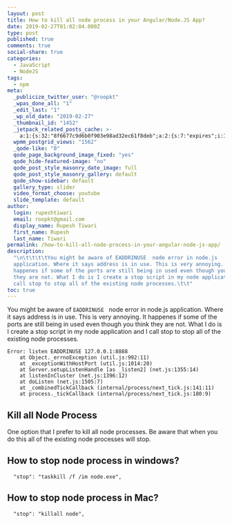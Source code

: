 ```yaml
---
layout: post
title: How to kill all node process in your Angular/Node.JS App?
date: 2019-02-27T01:02:04.000Z
type: post
published: true
comments: true
social-share: true
categories:
  - JavaScript
  - NodeJS
tags:
  - npm
meta:
  _publicize_twitter_user: "@roopkt"
  _wpas_done_all: "1"
  _edit_last: "1"
  _wp_old_date: "2019-02-27"
  _thumbnail_id: "1452"
  _jetpack_related_posts_cache: >-
    a:1:{s:32:"8f6677c9d6b0f903e98ad32ec61f8deb";a:2:{s:7:"expires";i:1611832277;s:7:"payload";a:3:{i:0;a:1:{s:2:"id";i:2254;}i:1;a:1:{s:2:"id";i:2630;}i:2;a:1:{s:2:"id";i:1000;}}}}
  wpmm_postgrid_views: "1562"
  _qode-like: "0"
  qode_page_background_image_fixed: "yes"
  qode_hide-featured-image: "no"
  qode_post_style_masonry_date_image: full
  qode_post_style_masonry_gallery: default
  qode_show-sidebar: default
  gallery_type: slider
  video_format_choose: youtube
  slide_template: default
author:
  login: rupeshtiwari
  email: roopkt@gmail.com
  display_name: Rupesh Tiwari
  first_name: Rupesh
  last_name: Tiwari
permalink: /how-to-kill-all-node-process-in-your-angular-node-js-app/
description:
  "\n\t\t\t\tYou might be aware of EADDRINUSE  node error in node.js
  application. Where it says address is in use. This is very annoying. It
  happenes if some of the ports are still being in used even though you think
  they are not. What I do is I create a stop script in my node application and I
  call stop to stop all of the existing node processes.\t\t"
toc: true
---
```


<p><!-- wp:paragraph --></p>
<p>You might be aware of <code>EADDRINUSE </code> node error in node.js application. Where it says address is in use. This is very annoying. It happenes if some of the ports are still being in used even though you think they are not. What I do is I create a stop script in my node application and I call stop to stop all of the existing node processes.</p>
<p><!-- /wp:paragraph --></p>
<p><!-- wp:code --></p>
<pre class="wp-block-code"><code>Error: listen EADDRINUSE 127.0.0.1:8888
    at Object._errnoException (util.js:992:11)
    at _exceptionWithHostPort (util.js:1014:20)
    at Server.setupListenHandle [as _listen2] (net.js:1355:14)
    at listenInCluster (net.js:1396:12)
    at doListen (net.js:1505:7)
    at _combinedTickCallback (internal/process/next_tick.js:141:11)
    at process._tickCallback (internal/process/next_tick.js:180:9)
</code></pre>
<p><!-- /wp:code --></p>
<p><!-- wp:heading --></p>
<h2><a href="https://gist.github.com/roopkt/2c6b56692081077dbce664eb16104813#kill-all-node-process"></a>Kill all Node Process</h2>
<p><!-- /wp:heading --></p>
<p><!-- wp:paragraph --></p>
<p>One option that I prefer to kill all node processes. Be aware that when you do this all of the existing node processes will stop.</p>
<p><!-- /wp:paragraph --></p>
<p><!-- wp:heading --></p>
<h2><a href="https://gist.github.com/roopkt/2c6b56692081077dbce664eb16104813#how-to-stop-node-process-in-windows"></a>How to stop node process in windows?</h2>
<p><!-- /wp:heading --></p>
<p><!-- wp:code --></p>
<pre class="wp-block-code"><code>  "stop": "taskkill /f /im node.exe",
</code></pre>
<p><!-- /wp:code --></p>
<p><!-- wp:heading --></p>
<h2><a href="https://gist.github.com/roopkt/2c6b56692081077dbce664eb16104813#how-to-stop-node-process-in-mac"></a>How to stop node process in Mac?</h2>
<p><!-- /wp:heading --></p>
<p><!-- wp:code --></p>
<pre class="wp-block-code"><code>  "stop": "killall node",</code></pre>
<p><!-- /wp:code --></p>
